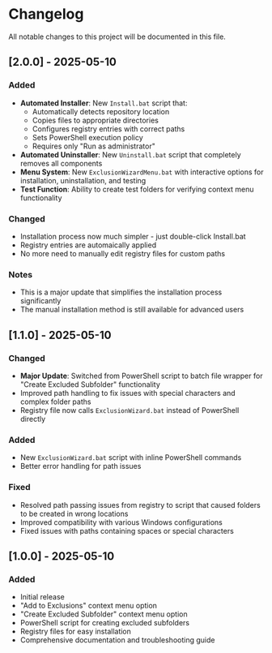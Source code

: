 # Changelog

All notable changes to this project will be documented in this file.

## [2.0.0] - 2025-05-10

### Added
- **Automated Installer**: New `Install.bat` script that:
  - Automatically detects repository location
  - Copies files to appropriate directories
  - Configures registry entries with correct paths
  - Sets PowerShell execution policy
  - Requires only "Run as administrator"
- **Automated Uninstaller**: New `Uninstall.bat` script that completely removes all components
- **Menu System**: New `ExclusionWizardMenu.bat` with interactive options for installation, uninstallation, and testing
- **Test Function**: Ability to create test folders for verifying context menu functionality

### Changed
- Installation process now much simpler - just double-click Install.bat
- Registry entries are automaically applied
- No more need to manually edit registry files for custom paths

### Notes
- This is a major update that simplifies the installation process significantly
- The manual installation method is still available for advanced users

## [1.1.0] - 2025-05-10

### Changed
- **Major Update**: Switched from PowerShell script to batch file wrapper for "Create Excluded Subfolder" functionality
- Improved path handling to fix issues with special characters and complex folder paths
- Registry file now calls `ExclusionWizard.bat` instead of PowerShell directly

### Added
- New `ExclusionWizard.bat` script with inline PowerShell commands
- Better error handling for path issues

### Fixed
- Resolved path passing issues from registry to script that caused folders to be created in wrong locations
- Improved compatibility with various Windows configurations
- Fixed issues with paths containing spaces or special characters

## [1.0.0] - 2025-05-10

### Added
- Initial release
- "Add to Exclusions" context menu option
- "Create Excluded Subfolder" context menu option
- PowerShell script for creating excluded subfolders
- Registry files for easy installation
- Comprehensive documentation and troubleshooting guide